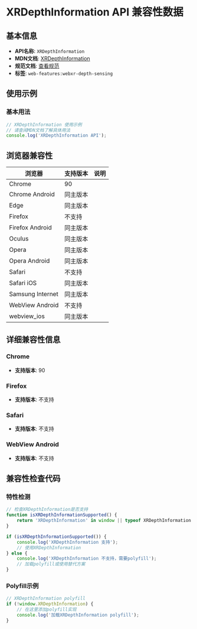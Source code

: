 # XRDepthInformation API 兼容性数据

## 基本信息

- **API名称**: `XRDepthInformation`
- **MDN文档**: [XRDepthInformation](https://developer.mozilla.org/docs/Web/API/XRDepthInformation)
- **规范文档**: [查看规范](https://immersive-web.github.io/depth-sensing/#xrdepthinformation)
- **标签**: `web-features:webxr-depth-sensing`

## 使用示例

### 基本用法

```javascript
// XRDepthInformation 使用示例
// 请查阅MDN文档了解具体用法
console.log('XRDepthInformation API');
```

## 浏览器兼容性

| 浏览器 | 支持版本 | 说明 |
|--------|----------|------|
| Chrome | 90 |  |
| Chrome Android | 同主版本 |  |
| Edge | 同主版本 |  |
| Firefox | 不支持 |  |
| Firefox Android | 同主版本 |  |
| Oculus | 同主版本 |  |
| Opera | 同主版本 |  |
| Opera Android | 同主版本 |  |
| Safari | 不支持 |  |
| Safari iOS | 同主版本 |  |
| Samsung Internet | 同主版本 |  |
| WebView Android | 不支持 |  |
| webview_ios | 同主版本 |  |

## 详细兼容性信息

### Chrome

- **支持版本**: 90

### Firefox

- **支持版本**: 不支持

### Safari

- **支持版本**: 不支持

### WebView Android

- **支持版本**: 不支持

## 兼容性检查代码

### 特性检测

```javascript
// 检查XRDepthInformation是否支持
function isXRDepthInformationSupported() {
    return 'XRDepthInformation' in window || typeof XRDepthInformation !== 'undefined';
}

if (isXRDepthInformationSupported()) {
    console.log('XRDepthInformation 支持');
    // 使用XRDepthInformation
} else {
    console.log('XRDepthInformation 不支持，需要polyfill');
    // 加载polyfill或使用替代方案
}
```

### Polyfill示例

```javascript
// XRDepthInformation polyfill
if (!window.XRDepthInformation) {
    // 在这里添加polyfill实现
    console.log('加载XRDepthInformation polyfill');
}
```

